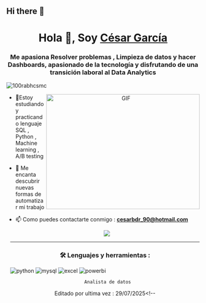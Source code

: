 ## Hi there 👋

<h1 align="center">Hola 👋, Soy <a href="https://100rabhcsmc.github.io/Me.io/" target="blank">
César García</a></h1>
<h3 align="center"> Me apasiona Resolver problemas , Limpieza de datos y hacer Dashboards, apasionado de la tecnología y disfrutando de una transición laboral al Data Analytics </h3>

<p align="left"> <img src="https://komarev.com/ghpvc/?username=100rabhcsmc&label=Profile%20views&color=0e75b6&style=flat" alt="100rabhcsmc" /> </p>

<a target="_blank" align="center">
  <img align="right" top="500" height="300" width="400" alt="GIF" src="https://media.giphy.com/media/SWoSkN6DxTszqIKEqv/giphy.gif">
</a>

- 🔭Estoy estudiando y practicando lenguaje SQL , Python , Machine learning , A/B testing

- 🌱 Me encanta descubrir nuevas formas de automatizar mi trabajo

- 📫 Como puedes contactarte conmigo : **cesarbdr_90@hotmail.com** 

  



 <div align="center"  class="icons-social" style="margin-left: 10px;">
        <a style="margin-left: 10px;"  target="_blank" href="www.linkedin.com/in/césar-iván-garcía-valdés/">
			<img src="https://img.icons8.com/doodle/40/000000/linkedin--v2.png"></a>

   ---

### :hammer_and_wrench: Lenguajes y herramientas :
<div id="header" align="left">
    <img decoding="async" src="https://img.shields.io/badge/Python-3776AB?style=for-the-badge&logo=python&logoColor=white" alt="python"/>
  </a>
    <img decoding="async" src="https://img.shields.io/badge/MySQL-6DB33F?style=for-the-badge&logo=mysql&logoColor=white" alt="mysql"/>
  </a>
 <img decoding="async" src="https://img.shields.io/badge/Microsoft_Excel-217346?style=for-the-badge&logo=microsoft-excel&logoColor=white" alt="excel"/>
  </a>
 <img decoding="async" src="https://img.shields.io/badge/Power_BI-FFBE00?style=for-the-badge&logo=Power-BI&logoColor=white" alt="powerbi"/>
  </a>

</div>
  

       
      Analista de datos

</p>




Editado por ultima vez : 29/07/2025<!--


